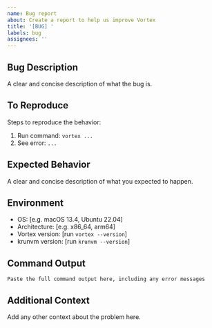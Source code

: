 ```yaml
---
name: Bug report
about: Create a report to help us improve Vortex
title: '[BUG] '
labels: bug
assignees: ''
---
```


## Bug Description
A clear and concise description of what the bug is.

## To Reproduce
Steps to reproduce the behavior:
1. Run command: `vortex ...`
2. See error: `...`

## Expected Behavior
A clear and concise description of what you expected to happen.

## Environment
- OS: [e.g. macOS 13.4, Ubuntu 22.04]
- Architecture: [e.g. x86_64, arm64]
- Vortex version: [run `vortex --version`]
- krunvm version: [run `krunvm --version`]

## Command Output
```
Paste the full command output here, including any error messages
```

## Additional Context
Add any other context about the problem here.